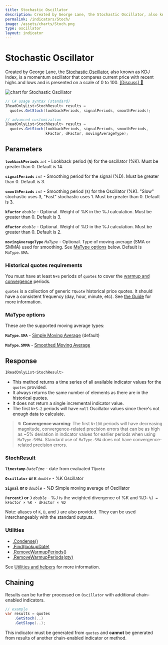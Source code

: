```yaml
---
title: Stochastic Oscillator
description: Created by George Lane, the Stochastic Oscillator, also known as KDJ Index, is a momentum oscillator that compares current financial market price with recent highs and lows and is presented on a scale of 0 to 100.  %J is also included for the KDJ Index extension.
permalink: /indicators/Stoch/
image: /assets/charts/Stoch.png
type: oscillator
layout: indicator
---
```


# Stochastic Oscillator

Created by George Lane, the [Stochastic Oscillator](https://en.wikipedia.org/wiki/Stochastic_oscillator), also known as KDJ Index, is a momentum oscillator that compares current price with recent highs and lows and is presented on a scale of 0 to 100.
[[Discuss] 💬](https://github.com/DaveSkender/Stock.Indicators/discussions/237 "Community discussion about this indicator")

![chart for Stochastic Oscillator](/assets/charts/Stoch.png)

```csharp
// C# usage syntax (standard)
IReadOnlyList<StochResult> results =
  quotes.GetStoch(lookbackPeriods, signalPeriods, smoothPeriods);

// advanced customization
IReadOnlyList<StochResult> results =
  quotes.GetStoch(lookbackPeriods, signalPeriods, smoothPeriods,
                  kFactor, dFactor, movingAverageType);
```

## Parameters

**`lookbackPeriods`** _`int`_ - Lookback period (`N`) for the oscillator (%K).  Must be greater than 0.  Default is 14.

**`signalPeriods`** _`int`_ - Smoothing period for the signal (%D).  Must be greater than 0.  Default is 3.

**`smoothPeriods`** _`int`_ - Smoothing period (`S`) for the Oscillator (%K).  "Slow" stochastic uses 3, "Fast" stochastic uses 1.  Must be greater than 0.  Default is 3.

**`kFactor`** _`double`_ - Optional. Weight of %K in the %J calculation.  Must be greater than 0. Default is 3.

**`dFactor`** _`double`_ - Optional. Weight of %D in the %J calculation.  Must be greater than 0. Default is 2.

**`movingAverageType`** _`MaType`_ - Optional. Type of moving average (SMA or SMMA) used for smoothing.  See [MaType options](#matype-options) below.  Default is `MaType.SMA`.

### Historical quotes requirements

You must have at least `N+S` periods of `quotes` to cover the [warmup and convergence](https://github.com/DaveSkender/Stock.Indicators/discussions/688) periods.

`quotes` is a collection of generic `TQuote` historical price quotes.  It should have a consistent frequency (day, hour, minute, etc).  See [the Guide](/guide/#historical-quotes) for more information.

### MaType options

These are the supported moving average types:

**`MaType.SMA`** - [Simple Moving Average](/indicators/Sma/#content) (default)

**`MaType.SMMA`** - [Smoothed Moving Average](/indicators/Smma/#content)

## Response

```csharp
IReadOnlyList<StochResult>
```

- This method returns a time series of all available indicator values for the `quotes` provided.
- It always returns the same number of elements as there are in the historical quotes.
- It does not return a single incremental indicator value.
- The first `N+S-2` periods will have `null` Oscillator values since there's not enough data to calculate.

>&#9886; **Convergence warning**: The first `N+100` periods will have decreasing magnitude, convergence-related precision errors that can be as high as ~5% deviation in indicator values for earlier periods when using `MaType.SMMA`.  Standard use of `MaType.SMA` does not have convergence-related precision errors.

### StochResult

**`Timestamp`** _`DateTime`_ - date from evaluated `TQuote`

**`Oscillator` or `K`** _`double`_ - %K Oscillator

**`Signal` or `D`** _`double`_ - %D Simple moving average of Oscillator

**`PercentJ` or `J`** _`double`_ - %J is the weighted divergence of %K and %D: `%J = kFactor × %K - dFactor × %D`

Note: aliases of `K`, `D`, and `J` are also provided.  They can be used interchangeably with the standard outputs.

### Utilities

- [.Condense()](/utilities#condense)
- [.Find(lookupDate)](/utilities#find-indicator-result-by-date)
- [.RemoveWarmupPeriods()](/utilities#remove-warmup-periods)
- [.RemoveWarmupPeriods(qty)](/utilities#remove-warmup-periods)

See [Utilities and helpers](/utilities#utilities-for-indicator-results) for more information.

## Chaining

Results can be further processed on `Oscillator` with additional chain-enabled indicators.

```csharp
// example
var results = quotes
    .GetStoch(..)
    .GetSlope(..);
```

This indicator must be generated from `quotes` and **cannot** be generated from results of another chain-enabled indicator or method.
